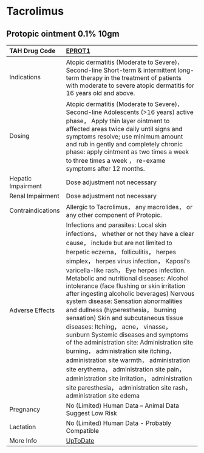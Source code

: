 # Tacrolimus

## Protopic ointment 0.1% 10gm

| TAH Drug Code      | [EPROT1](https://www.tahsda.org.tw/drugs/hissearch.php?drug_code=EPROT1)                                                                                                                                                                                                                                                                                                                                                                                                                                                                                                                                                                                                                                                                                                                                                                                                                                  |
|:-------------------|:----------------------------------------------------------------------------------------------------------------------------------------------------------------------------------------------------------------------------------------------------------------------------------------------------------------------------------------------------------------------------------------------------------------------------------------------------------------------------------------------------------------------------------------------------------------------------------------------------------------------------------------------------------------------------------------------------------------------------------------------------------------------------------------------------------------------------------------------------------------------------------------------------------|
| Indications        | Atopic dermatitis (Moderate to Severe)， Second-line Short-term & intermittent long-term therapy in the treatment of patients with moderate to severe atopic dermatitis for 16 years old and above.                                                                                                                                                                                                                                                                                                                                                                                                                                                                                                                                                                                                                                                                                                       |
| Dosing             | Atopic dermatitis (Moderate to Severe)， Second-line Adolescents (>16 years) active phase， Apply thin layer ointment to affected areas twice daily until signs and symptoms resolve; use minimum amount and rub in gently and completely chronic phase: apply ointment as two times a week to three times a week ， re-exame symptoms after 12 months.                                                                                                                                                                                                                                                                                                                                                                                                                                                                                                                                                   |
| Hepatic Impairment | Dose adjustment not necessary                                                                                                                                                                                                                                                                                                                                                                                                                                                                                                                                                                                                                                                                                                                                                                                                                                                                             |
| Renal Impairment   | Dose adjustment not necessary                                                                                                                                                                                                                                                                                                                                                                                                                                                                                                                                                                                                                                                                                                                                                                                                                                                                             |
| Contraindications  | Allergic to Tacrolimus， any macrolides， or any other component of Protopic.                                                                                                                                                                                                                                                                                                                                                                                                                                                                                                                                                                                                                                                                                                                                                                                                                             |
| Adverse Effects    | Infections and parasites: Local skin infections， whether or not they have a clear cause， include but are not limited to herpetic eczema， folliculitis， herpes simplex， herpes virus infection， Kaposi's varicella-like rash， Eye herpes infection. Metabolic and nutritional diseases: Alcohol intolerance (face flushing or skin irritation after ingesting alcoholic beverages) Nervous system disease: Sensation abnormalities and dullness (hyperesthesia， burning sensation) Skin and subcutaneous tissue diseases: Itching， acne， vinasse， sunburn Systemic diseases and symptoms of the administration site: Administration site burning， administration site itching， administration site warmth， administration site erythema， administration site pain， administration site irritation， administration site paresthesia， administration site rash， administration site edema |
| Pregnancy          | No (Limited) Human Data – Animal Data Suggest Low Risk                                                                                                                                                                                                                                                                                                                                                                                                                                                                                                                                                                                                                                                                                                                                                                                                                                                    |
| Lactation          | No (Limited) Human Data - Probably Compatible                                                                                                                                                                                                                                                                                                                                                                                                                                                                                                                                                                                                                                                                                                                                                                                                                                                             |
| More Info          | [UpToDate](https://www.uptodate.com/contents/tacrolimus-drug-information)                                                                                                                                                                                                                                                                                                                                                                                                                                                                                                                                                                                                                                                                                                                                                                                                                                 |

